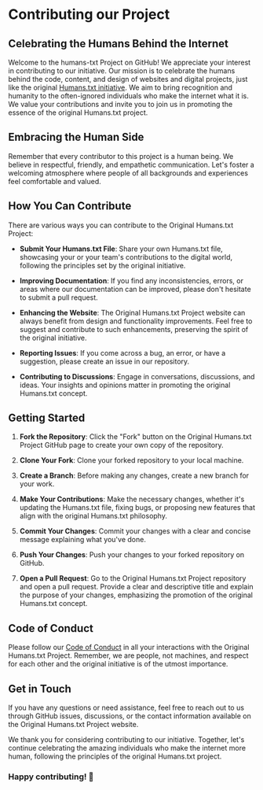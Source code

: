 # Contributing our Project

## Celebrating the Humans Behind the Internet

Welcome to the humans-txt Project on GitHub! We appreciate your interest in contributing to our initiative. Our mission is to celebrate the humans behind the code, content, and design of websites and digital projects, just like the original [Humans.txt initiative](http://humanstxt.org). We aim to bring recognition and humanity to the often-ignored individuals who make the internet what it is. We value your contributions and invite you to join us in promoting the essence of the original Humans.txt project.

## Embracing the Human Side

Remember that every contributor to this project is a human being. We believe in respectful, friendly, and empathetic communication. Let's foster a welcoming atmosphere where people of all backgrounds and experiences feel comfortable and valued.

## How You Can Contribute

There are various ways you can contribute to the Original Humans.txt Project:

- **Submit Your Humans.txt File**: Share your own Humans.txt file, showcasing your or your team's contributions to the digital world, following the principles set by the original initiative.

- **Improving Documentation**: If you find any inconsistencies, errors, or areas where our documentation can be improved, please don't hesitate to submit a pull request.

- **Enhancing the Website**: The Original Humans.txt Project website can always benefit from design and functionality improvements. Feel free to suggest and contribute to such enhancements, preserving the spirit of the original initiative.

- **Reporting Issues**: If you come across a bug, an error, or have a suggestion, please create an issue in our repository.

- **Contributing to Discussions**: Engage in conversations, discussions, and ideas. Your insights and opinions matter in promoting the original Humans.txt concept.

## Getting Started

1. **Fork the Repository**: Click the "Fork" button on the Original Humans.txt Project GitHub page to create your own copy of the repository.

2. **Clone Your Fork**: Clone your forked repository to your local machine.

3. **Create a Branch**: Before making any changes, create a new branch for your work.

4. **Make Your Contributions**: Make the necessary changes, whether it's updating the Humans.txt file, fixing bugs, or proposing new features that align with the original Humans.txt philosophy.

5. **Commit Your Changes**: Commit your changes with a clear and concise message explaining what you've done.

6. **Push Your Changes**: Push your changes to your forked repository on GitHub.

7. **Open a Pull Request**: Go to the Original Humans.txt Project repository and open a pull request. Provide a clear and descriptive title and explain the purpose of your changes, emphasizing the promotion of the original Humans.txt concept.

## Code of Conduct

Please follow our [Code of Conduct](CODE_OF_CONDUCT.md) in all your interactions with the Original Humans.txt Project. Remember, we are people, not machines, and respect for each other and the original initiative is of the utmost importance.

## Get in Touch

If you have any questions or need assistance, feel free to reach out to us through GitHub issues, discussions, or the contact information available on the Original Humans.txt Project website.

We thank you for considering contributing to our initiative. Together, let's continue celebrating the amazing individuals who make the internet more human, following the principles of the original Humans.txt project.

### Happy contributing! 🌟
